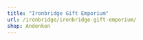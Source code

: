```yaml
---
title: "Ironbridge Gift Emporium"
url: /ironbridge/ironbridge-gift-emporium/
shop: Andenken
---
```

